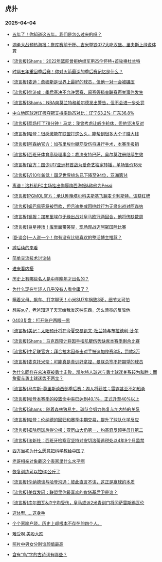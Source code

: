 ## 虎扑 
### 2025-04-04

+ [五年了！你知道这五年，我们是怎么过来的吗？](https://bbs.hupu.com/631535105.html)

+ [湖勇大战预热海报：詹库赛前干杯、吉米举铁077大吃汉堡、里夫斯上绿说体育](https://bbs.hupu.com/631536096.html)

+ [[流言板]Shams：2022年篮网曾拒绝绿军用杰伦怀特+首轮换杜兰特](https://bbs.hupu.com/631537340.html)

+ [时隔五年重回季后赛！你对火箭最深的季后赛记忆是什么？](https://bbs.hupu.com/631535399.html)

+ [[流言板]麦迪：詹姆斯是世界上最好的球员，但他一对一会被碾压](https://bbs.hupu.com/631537008.html)

+ [[流言板]徐济成：季后赛决不允许罢赛、闹赛等损害联赛声誉事件发生](https://bbs.hupu.com/631535261.html)

+ [[流言板]Shams：NBA向莫兰特和希尔德发出警告，但不会进一步处罚](https://bbs.hupu.com/631538010.html)

+ [中立地区球迷辽粤夺冠支持率动态对比：辽宁63.2%-广东36.8%](https://bbs.hupu.com/631534945.html)

+ [[流言板]两场打了78分钟！马龙：我曾考虑让威少轮休，但他坚决反对](https://bbs.hupu.com/631536065.html)

+ [[流言板]哈登：很感激能在联盟打这么久，能帮到很多大个子赚大钱](https://bbs.hupu.com/631536298.html)

+ [[流言板]阿森纳官方：加布里埃尔腿筋受伤将进行手术，本赛季报销](https://bbs.hupu.com/631536374.html)

+ [[流言板]西班牙体育高级理事会：裁决支持巴萨，奥尔莫注册继续生效](https://bbs.hupu.com/631535964.html)

+ [[流言板]官方：国少U17亚洲杯首战为爱奇艺独家转播，单场售价18元](https://bbs.hupu.com/631533951.html)

+ [[流言板]近10年新低！国足世界排名已下降至94位，亚洲第14](https://bbs.hupu.com/631532267.html)

+ [离谱！洛杉矶FC主场挂出侮辱梅西海报&amp;称他为Pessi](https://bbs.hupu.com/631528491.html)

+ [[流言板]PGMOL官方：承认昨晚塔尔科夫斯基飞踹麦卡利斯特，该获红牌](https://bbs.hupu.com/631532741.html)

+ [[流言板]姆巴佩等将被罚款，但吕迪格或因挑衅行为无缘出战对阿森纳](https://bbs.hupu.com/631533000.html)

+ [[流言板]镜报：加布里埃尔无缘出战对皇马欧冠两回合，他将伤缺数周](https://bbs.hupu.com/631532683.html)

+ [[流言板]巨星捧场！库里面带笑容，现场观战迈阿密国际比赛](https://bbs.hupu.com/631528508.html)

+ [[卧谈会]一人说一个！你有没有比较喜欢的整活博主推荐？](https://bbs.hupu.com/631536650.html)

+ [蹲后续的来看](https://bbs.hupu.com/631534501.html)

+ [简单交流技术讨论帖](https://bbs.hupu.com/631534390.html)

+ [进来看内搭](https://bbs.hupu.com/631535409.html)

+ [历史上有哪些名人是中年晚年才出名的？](https://bbs.hupu.com/631534664.html)

+ [为什么现在年轻人几乎没有人看金庸了？](https://bbs.hupu.com/631536224.html)

+ [瞒着父母、飙车、打字聊天！小米SU7车祸致3死，细节太可怕](https://bbs.hupu.com/631535213.html)

+ [想买su7，老爸知道了天天给我发这种东西，怎么漂亮的反驳他](https://bbs.hupu.com/631535648.html)

+ [0403复盘：打开账户两眼一黑](https://bbs.hupu.com/631535632.html)

+ [[流言板]美记：太阳预计将在今夏交易凯文-杜兰特与布拉德利-比尔](https://bbs.hupu.com/631538108.html)

+ [[流言板]Shams：马克西预计将因手指肌腱伤势缺席本赛季剩余比赛](https://bbs.hupu.com/631538213.html)

+ [[流言板]中足联官方：拜合拉木因拳击对手被追加停赛3场，罚款3万](https://bbs.hupu.com/631536726.html)

+ [[流言板]麦克托米奈：可能真是青训好拿捏，曼联总签不符期望的球员](https://bbs.hupu.com/631531684.html)

+ [为什么同样在总决赛被勇士击败，凯尔特人球迷与勇士球迷关系较为和睦；而詹蜜与勇士球迷势不两立？](https://bbs.hupu.com/631536673.html)

+ [[流言板]马库斯-莫里斯谈西部季后赛：湖人将获胜；雷霆甚至不如船勇](https://bbs.hupu.com/631537620.html)

+ [[流言板]哈登本赛季的投篮命中率已达到40.1%，正式升至40%以上](https://bbs.hupu.com/631537765.html)

+ [[流言板]Shams：随着森林狼易主，球队会努力修复与加内特的关系](https://bbs.hupu.com/631537994.html)

+ [[流言板]哈登：伦纳德的回归和赛季中期交易，提升了球队化学反应](https://bbs.hupu.com/631536539.html)

+ [[流言板]扣除罚球后得分榜：亚历山大仍第一，约基奇反超字母升第二](https://bbs.hupu.com/631537230.html)

+ [[流言板]法新社：西班牙检察官坚持对安切洛蒂逃税处以4年9个月监禁](https://bbs.hupu.com/631538126.html)

+ [西方当初为什么愿意把科学教给中国？](https://bbs.hupu.com/631537980.html)

+ [老哥相亲对象戴这个表家里什么水平啊](https://bbs.hupu.com/631537930.html)

+ [恢复训练可以拉60公斤了](https://bbs.hupu.com/631538180.html)

+ [[流言板]伦纳德谈与哈登沟通：彼此直言不讳，这正是赢球的本质](https://bbs.hupu.com/631537929.html)

+ [[流言板]美媒发问：联盟里你最喜欢的肯塔基后卫是谁？](https://bbs.hupu.com/631537506.html)

+ [[流言板]库尔图瓦&amp;卢宁均受伤，皇马或派2米青训门将冈萨雷斯踢瓦伦](https://bbs.hupu.com/631536654.html)

+ [这体型……这身手](https://bbs.hupu.com/631538073.html)

+ [个个家喻户晓，历史上却根本不存在的四个人。](https://bbs.hupu.com/631538009.html)

+ [难受啊 美股大跌](https://bbs.hupu.com/631538548.html)

+ [照片中男女分别谁颜值最高](https://bbs.hupu.com/631538243.html)

+ [含有“鸟”字的古诗词有哪些？](https://bbs.hupu.com/631537183.html)

